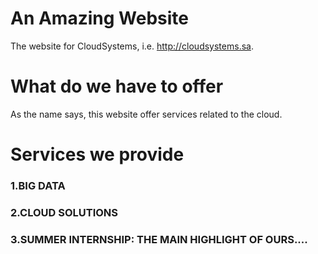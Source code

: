 # An Amazing Website
The website for CloudSystems, i.e. http://cloudsystems.sa.
# What do we have to offer
As the name says, this website offer services related to the cloud.
# Services we provide 
### 1.BIG DATA
### 2.CLOUD SOLUTIONS
### 3.SUMMER INTERNSHIP: THE MAIN HIGHLIGHT OF OURS....
